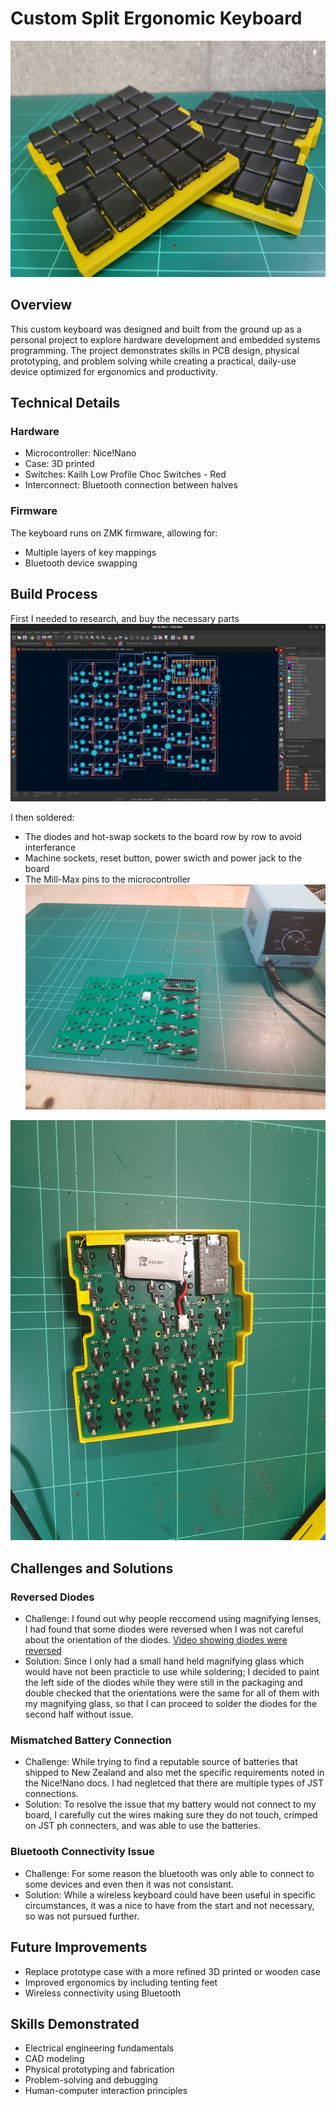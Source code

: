 # Custom Split Ergonomic Keyboard
![Custom Keyboard](completed.jpg)

## Overview
This custom keyboard was designed and built from the ground up as a personal project to explore hardware development and embedded systems programming. The project demonstrates skills in PCB design, physical prototyping, and problem solving while creating a practical, daily-use device optimized for ergonomics and productivity.

## Technical Details
### Hardware
- Microcontroller: Nice!Nano
- Case: 3D printed
- Switches: Kailh Low Profile Choc Switches - Red
- Interconnect: Bluetooth connection between halves

### Firmware
The keyboard runs on ZMK firmware, allowing for:
- Multiple layers of key mappings
- Bluetooth device swapping


## Build Process
First I needed to research, and buy the necessary parts
![KiCad design](kicad_design.png)

I then soldered: 
- The diodes and hot-swap sockets to the board row by row to avoid interferance
- Machine sockets, reset button, power swicth and power jack to the board
- The Mill-Max pins to the microcontroller
![Soldering in progress](back_in_progress.jpg)

![Soldering completed](back_completed.jpg)

## Challenges and Solutions
### Reversed Diodes
- Challenge: I found out why people reccomend using magnifying lenses, I had found that some diodes were reversed when I was not careful about the orientation of the diodes. [Video showing diodes were reversed](https://youtu.be/mBb5se6Coak)
- Solution: Since I only had a small hand held magnifying glass which would have not been practicle to use while soldering; I decided to paint the left side of the diodes while they were still in the packaging and double checked that the orientations were the same for all of them with my magnifying glass, so that I can proceed to solder the diodes for the second half without issue.

### Mismatched Battery Connection
- Challenge: While trying to find a reputable source of batteries that shipped to New Zealand and also met the specific requirements noted in the Nice!Nano docs. I had negletced that there are multiple types of JST connections. 
- Solution: To resolve the issue that my battery would not connect to my board, I carefully cut the wires making sure they do not touch, crimped on JST ph connecters, and was able to use the batteries.

### Bluetooth Connectivity Issue
- Challenge: For some reason the bluetooth was only able to connect to some devices and even then it was not consistant.
- Solution: While a wireless keyboard could have been useful in specific circumstances, it was a nice to have from the start and not necessary, so was not pursued further.

## Future Improvements
- Replace prototype case with a more refined 3D printed or wooden case
- Improved ergonomics by including tenting feet
- Wireless connectivity using Bluetooth

## Skills Demonstrated
- Electrical engineering fundamentals
- CAD modeling
- Physical prototyping and fabrication
- Problem-solving and debugging
- Human-computer interaction principles


